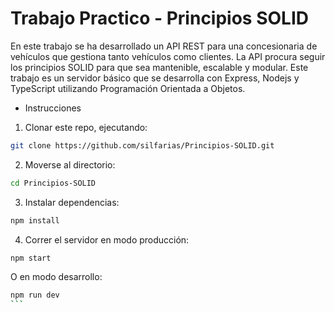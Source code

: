 # Trabajo Practico - Principios SOLID

En este trabajo se ha desarrollado un API REST para una concesionaria de vehículos que gestiona tanto vehículos como clientes. La API procura seguir los principios SOLID para que sea mantenible, escalable y modular. 
Este trabajo es un servidor básico que se desarrolla con Express, Nodejs y TypeScript utilizando Programación Orientada a Objetos.

- Instrucciones

1. Clonar este repo, ejecutando:

```bash
git clone https://github.com/silfarias/Principios-SOLID.git
```

2. Moverse al directorio:

```bash
cd Principios-SOLID
```

3. Instalar dependencias:

```bash
npm install
```

4. Correr el servidor en modo producción:
```bash
npm start
```

O en modo desarrollo:

````bash
npm run dev
```
